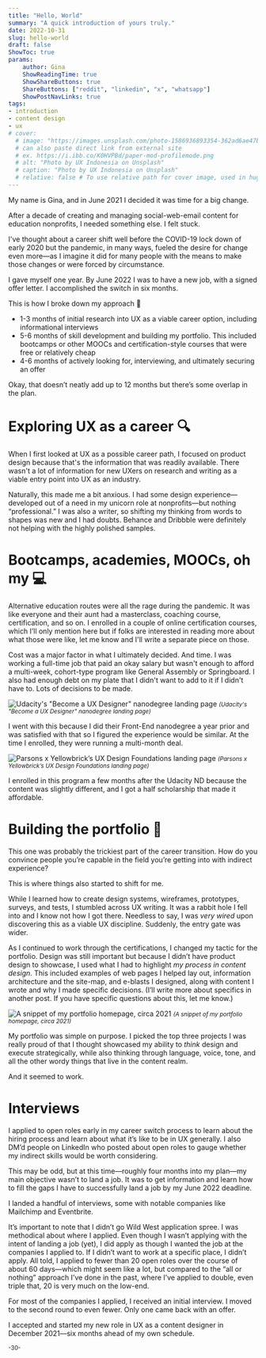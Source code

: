 ```yaml
---
title: "Hello, World"
summary: "A quick introduction of yours truly."
date: 2022-10-31
slug: hello-world
draft: false
ShowToc: true
params:
    author: Gina
    ShowReadingTime: true
    ShowShareButtons: true
    ShareButtons: ["reddit", "linkedin", "x", "whatsapp"]
    ShowPostNavLinks: true
tags:
- introduction
- content design
- ux
# cover:
  # image: "https://images.unsplash.com/photo-1586936893354-362ad6ae47ba?crop=entropy&cs=tinysrgb&fit=max&fm=jpg&ixid=M3wzMDAzMzh8MHwxfHNlYXJjaHwzfHx1c2VyJTIwZXhwZXJpZW5jZXxlbnwwfHx8fDE2OTU1ODg5OTl8MA&ixlib=rb-4.0.3&q=80&w=1080"
  # can also paste direct link from external site
  # ex. https://i.ibb.co/K0HVPBd/paper-mod-profilemode.png
  # alt: "Photo by UX Indonesia on Unsplash"
  # caption: "Photo by UX Indonesia on Unsplash"
  # relative: false # To use relative path for cover image, used in hugo Page-bundles
---
```


My name is Gina, and in June 2021 I decided it was time for a big change.

After a decade of creating and managing social-web-email content for education nonprofits, I needed something else. I felt stuck.

I've thought about a career shift well before the COVID-19 lock down of early 2020 but the pandemic, in many ways, fueled the desire for change even more—as I imagine it did for many people with the means to make those changes or were forced by circumstance.

I gave myself one year. By June 2022 I was to have a new job, with a signed offer letter. I accomplished the switch in six months.

This is how I broke down my approach 📅

- 1-3 months of initial research into UX as a viable career option, including informational interviews
- 5-6 months of skill development and building my portfolio. This included bootcamps or other MOOCs and certification-style courses that were free or relatively cheap
- 4-6 months of actively looking for, interviewing, and ultimately securing an offer

Okay, that doesn’t neatly add up to 12 months but there’s some overlap in the plan.

# Exploring UX as a career 🔍

When I first looked at UX as a possible career path, I focused on product design because that's the information that was readily available. There wasn't a lot of information for new UXers on research and writing as a viable entry point into UX as an industry.

Naturally, this made me a bit anxious. I had some design experience—developed out of a need in my unicorn role at nonprofits—but nothing “professional.” I was also a writer, so shifting my thinking from words to shapes was new and I had doubts. Behance and Dribbble were definitely not helping with the highly polished samples.

# Bootcamps, academies, MOOCs, oh my 💻

Alternative education routes were all the rage during the pandemic. It was like everyone and their aunt had a masterclass, coaching course, certification, and so on. I enrolled in a couple of online certification courses, which I’ll only mention here but if folks are interested in reading more about what those were like, let me know and I'll write a separate piece on those.

Cost was a major factor in what I ultimately decided. And time. I was working a full-time job that paid an okay salary but wasn't enough to afford a multi-week, cohort-type program like General Assembly or Springboard. I also had enough debt on my plate that I didn't want to add to it if I didn't have to. Lots of decisions to be made.

![Udacity's "Become a UX Designer" nanodegree landing page](https://photos.smugmug.com/photos/i-qPK5mpb/0/CfJgXSQhkTJtfqLHqJN7Jkn9xGBpqx27JNQx755vB/X3/i-qPK5mpb-X3.jpg)
<small>_(Udacity's "Become a UX Designer" nanodegree landing page)_</small>

I went with this because I did their Front-End nanodegree a year prior and was satisfied with that so I figured the experience would be similar. At the time I enrolled, they were running a multi-month deal.

![Parsons x Yellowbrick’s UX Design Foundations landing page](https://photos.smugmug.com/photos/i-dzhPKpj/0/DBwXpqGSmvfMk3X8Kb8HdFtk2VQKNrtkpbxZsbBw6/X3/i-dzhPKpj-X3.jpg)
<small>_(Parsons x Yellowbrick’s UX Design Foundations landing page)_</small>

I enrolled in this program a few months after the Udacity ND because the content was slightly different, and I got a half scholarship that made it affordable.

# Building the portfolio 🚧

This one was probably the trickiest part of the career transition. How do you convince people you’re capable in the field you’re getting into with indirect experience?

This is where things also started to shift for me.

While I learned how to create design systems, wireframes, prototypes, surveys, and tests, I stumbled across UX writing. It was a rabbit hole I fell into and I know not how I got there. Needless to say, I was _very wired_ upon discovering this as a viable UX discipline. Suddenly, the entry gate was wider.

As I continued to work through the certifications, I changed my tactic for the portfolio. Design was still important but because I didn’t have product design to showcase, I used what I had to highlight _my process in content design_. This included examples of web pages I helped lay out, information architecture and the site-map, and e-blasts I designed, along with content I wrote and why I made specific decisions. (I’ll write more about specifics in another post. If you have specific questions about this, let me know.)

![A snippet of my portfolio homepage, circa 2021](https://photos.smugmug.com/photos/i-GsjHqFM/0/CdcHxTbzxVkcdLKHDNK32Kcc9bSbrJRBdpgb4677Z/O/i-GsjHqFM.jpg)
<small>_(A snippet of my portfolio homepage, circa 2021)_</small>

My portfolio was simple on purpose. I picked the top three projects I was really proud of that I thought showcased my ability to _think_ design and execute strategically, while also thinking through language, voice, tone, and all the other wordy things that live in the content realm.

And it seemed to work.

# Interviews

I applied to open roles early in my career switch process to learn about the hiring process and learn about what it’s like to be in UX generally. I also DM’d people on LinkedIn who posted about open roles to gauge whether my indirect skills would be worth considering.

This may be odd, but at this time—roughly four months into my plan—my main objective wasn’t to land a job. It was to get information and learn how to fill the gaps I have to successfully land a job by my June 2022 deadline.

I landed a handful of interviews, some with notable companies like Mailchimp and Eventbrite.

It’s important to note that I didn’t go Wild West application spree. I was methodical about where I applied. Even though I wasn’t applying with the intent of landing a job (yet), I did apply as though I wanted the job at the companies I applied to. If I didn’t want to work at a specific place, I didn’t apply. All told, I applied to fewer than 20 open roles over the course of about 60 days—which might seem like a lot, but compared to the “all or nothing” approach I’ve done in the past, where I’ve applied to double, even triple that, 20 is very much on the low-end.

For most of the companies I applied, I received an initial interview. I moved to the second round to even fewer. Only one came back with an offer.

I accepted and started my new role in UX as a content designer in December 2021—six months ahead of my own schedule.

<small>-30-</small>